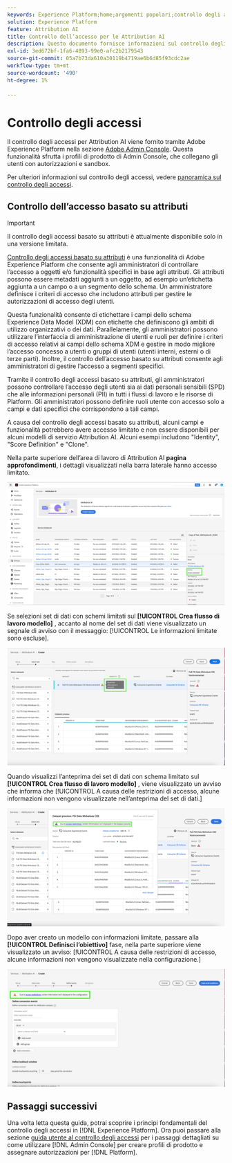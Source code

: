 ```yaml
---
keywords: Experience Platform;home;argomenti popolari;controllo degli accessi;adobe admin console
solution: Experience Platform
feature: Attribution AI
title: Controllo dell’accesso per le Attribution AI
description: Questo documento fornisce informazioni sul controllo degli accessi basato su attributi per Attribution AI.
exl-id: 3ed672bf-1fa6-4893-99e0-afc2b2179543
source-git-commit: 05a7b73da610a30119b4719ae6b6d85f93cdc2ae
workflow-type: tm+mt
source-wordcount: '490'
ht-degree: 1%

---
```


# Controllo degli accessi

Il controllo degli accessi per Attribution AI viene fornito tramite Adobe Experience Platform nella sezione [Adobe Admin Console](https://adminconsole.adobe.com/). Questa funzionalità sfrutta i profili di prodotto di Admin Console, che collegano gli utenti con autorizzazioni e sandbox.

Per ulteriori informazioni sul controllo degli accessi, vedere [panoramica sul controllo degli accessi](../../../access-control/home.md).

## Controllo dell’accesso basato su attributi

>[!IMPORTANT]
>
>Il controllo degli accessi basato su attributi è attualmente disponibile solo in una versione limitata.

[Controllo degli accessi basato su attributi](../../../access-control/abac/overview.md) è una funzionalità di Adobe Experience Platform che consente agli amministratori di controllare l’accesso a oggetti e/o funzionalità specifici in base agli attributi. Gli attributi possono essere metadati aggiunti a un oggetto, ad esempio un’etichetta aggiunta a un campo o a un segmento dello schema. Un amministratore definisce i criteri di accesso che includono attributi per gestire le autorizzazioni di accesso degli utenti.

Questa funzionalità consente di etichettare i campi dello schema Experience Data Model (XDM) con etichette che definiscono gli ambiti di utilizzo organizzativi o dei dati. Parallelamente, gli amministratori possono utilizzare l’interfaccia di amministrazione di utenti e ruoli per definire i criteri di accesso relativi ai campi dello schema XDM e gestire in modo migliore l’accesso concesso a utenti o gruppi di utenti (utenti interni, esterni o di terze parti). Inoltre, il controllo dell’accesso basato su attributi consente agli amministratori di gestire l’accesso a segmenti specifici.

Tramite il controllo degli accessi basato su attributi, gli amministratori possono controllare l’accesso degli utenti sia ai dati personali sensibili (SPD) che alle informazioni personali (PII) in tutti i flussi di lavoro e le risorse di Platform. Gli amministratori possono definire ruoli utente con accesso solo a campi e dati specifici che corrispondono a tali campi.

A causa del controllo degli accessi basato su attributi, alcuni campi e funzionalità potrebbero avere accesso limitato e non essere disponibili per alcuni modelli di servizio Attribution AI. Alcuni esempi includono &quot;Identity&quot;, &quot;Score Definition&quot; e &quot;Clone&quot;.

Nella parte superiore dell’area di lavoro di Attribution AI **pagina approfondimenti**, i dettagli visualizzati nella barra laterale hanno accesso limitato.

![L’area di lavoro Attribution AI con i campi schema limitati evidenziati.](../images/user-guide/access-restricted.png)

Se selezioni set di dati con schemi limitati sul **[!UICONTROL Crea flusso di lavoro modello]** , accanto al nome del set di dati viene visualizzato un segnale di avviso con il messaggio: [!UICONTROL Le informazioni limitate sono escluse].

![Area di lavoro di Attribution AI con i campi del set di dati con restrizioni evidenziati.](../images/user-guide/restricted-info-excluded.png)

Quando visualizzi l’anteprima dei set di dati con schema limitato sul **[!UICONTROL Crea flusso di lavoro modello]** , viene visualizzato un avviso che informa che [!UICONTROL A causa delle restrizioni di accesso, alcune informazioni non vengono visualizzate nell’anteprima del set di dati.]

![L’area di lavoro Attribution AI con i risultati dei campi dello schema visualizzati in anteprima con restrizioni sono evidenziati.](../images/user-guide/restricted-dataset-preview.png)

Dopo aver creato un modello con informazioni limitate, passare alla **[!UICONTROL Definisci l’obiettivo]** fase, nella parte superiore viene visualizzato un avviso: [!UICONTROL A causa delle restrizioni di accesso, alcune informazioni non vengono visualizzate nella configurazione.]

![Area di lavoro di Attribution AI con i campi limitati dei risultati del modello evidenziati.](../images/user-guide/information-not-displayed-save-and-exit.png)

## Passaggi successivi

Una volta letta questa guida, potrai scoprire i principi fondamentali del controllo degli accessi in [!DNL Experience Platform]. Ora puoi passare alla sezione [guida utente al controllo degli accessi](../overview.md) per i passaggi dettagliati su come utilizzare [!DNL Admin Console] per creare profili di prodotto e assegnare autorizzazioni per [!DNL Platform].
